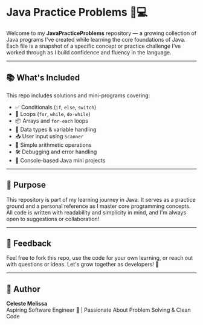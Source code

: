 # Java Practice Problems 🧠💻

Welcome to my **JavaPracticeProblems** repository — a growing collection of Java programs I've created while learning the core foundations of Java. Each file is a snapshot of a specific concept or practice challenge I’ve worked through as I build confidence and fluency in the language.

---

## 📚 What's Included

This repo includes solutions and mini-programs covering:

- ✅ Conditionals (`if`, `else`, `switch`)
- 🔁 Loops (`for`, `while`, `do-while`)
- 📦 Arrays and `for-each` loops
- 🔢 Data types & variable handling
- 📥 User input using `Scanner`
- 🧮 Simple arithmetic operations
- 🛠️ Debugging and error handling
- 📌 Console-based Java mini projects

---

## 🎯 Purpose

This repository is part of my learning journey in Java. It serves as a practice ground and a personal reference as I master core programming concepts. All code is written with readability and simplicity in mind, and I'm always open to suggestions or collaboration!

---

## 💬 Feedback

Feel free to fork this repo, use the code for your own learning, or reach out with questions or ideas. Let's grow together as developers! 🚀

---

## 📌 Author

**Celeste Melissa**  
Aspiring Software Engineer 🌱 | Passionate About Problem Solving & Clean Code  

